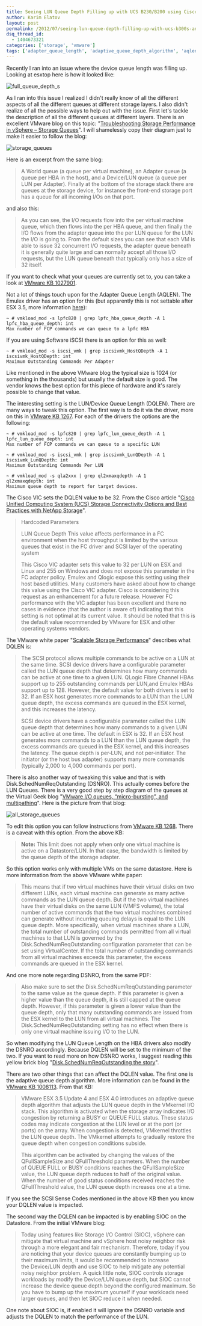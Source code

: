 ```yaml
---
title: Seeing LUN Queue Depth Filling up with UCS B230/B200 using Cisco VICs and EMC VMAX
author: Karim Elatov
layout: post
permalink: /2012/07/seeing-lun-queue-depth-filling-up-with-ucs-b300s-and-emc-vmax/
dsq_thread_id:
  - 1404673321
categories: ['storage', 'vmware']
tags: ['adapter_queue_length', 'adaptive_queue_depth_algorithm', 'aqlen', 'disk.schednumreqoutstanding', 'dqlen', 'dsnro', 'lun_device_queue_length', 'queue_depth', 'sioc', 'storage_queues']
---
```


Recently I ran into an issue where the device queue length was filling up. Looking at esxtop here is how it looked like:

![full_queue_depth_s](https://github.com/elatov/uploads/raw/master/2012/07/full_queue_depth_s.png)

As I ran into this issue I realized I didn't really know of all the different aspects of all the different queues at different storage layers. I also didn't realize of all the possible ways to help out with the issue. First let's tackle the description of all the different queues at different layers. There is an excellent VMware blog on this topic: "[Troubleshooting Storage Performance in vSphere – Storage Queues](http://blogs.vmware.com/vsphere/2012/07/troubleshooting-storage-performance-in-vsphere-part-5-storage-queues.html)". I will shamelessly copy their diagram just to make it easier to follow the blog:

![storage_queues](https://github.com/elatov/uploads/raw/master/2012/07/storage_queues1.png)

Here is an excerpt from the same blog:

> A World queue (a queue per virtual machine), an Adapter queue (a queue per HBA in the host), and a Device/LUN queue (a queue per LUN per Adapter). Finally at the bottom of the storage stack there are queues at the storage device, for instance the front-end storage port has a queue for all incoming I/Os on that port.

and also this:

> As you can see, the I/O requests flow into the per virtual machine queue, which then flows into the per HBA queue, and then finally the I/O flows from the adapter queue into the per LUN queue for the LUN the I/O is going to. From the default sizes you can see that each VM is able to issue 32 concurrent I/O requests, the adapter queue beneath it is generally quite large and can normally accept all those I/O requests, but the LUN queue beneath that typically only has a size of 32 itself.

If you want to check what your queues are currently set to, you can take a look at [VMware KB 1027901](http://kb.vmware.com/kb/1027901).

Not a lot of things touch upon for the Adapter Queue Length (AQLEN). The Emulex driver has an option for this (but apparently this is not settable after ESX 3.5, more information [here](http://www.yellow-bricks.com/2008/01/31/queue-depth-and-alike-settings-lost-after-an-upgrade-to-esx-35/)):


	~ # vmkload_mod -s lpfc820 | grep lpfc_hba_queue_depth -A 1
	lpfc_hba_queue_depth: int
	Max number of FCP commands we can queue to a lpfc HBA


If you are using Software iSCSI there is an option for this as well:


	~ # vmkload_mod -s iscsi_vmk | grep iscsivmk_HostQDepth -A 1
	iscsivmk_HostQDepth: int
	Maximum Outstanding Commands Per Adapter


Like mentioned in the above VMware blog the typical size is 1024 (or something in the thousands) but usually the default size is good. The vendor knows the best option for this piece of hardware and it's rarely possible to change that value.

The interesting setting is the LUN/Device Queue Length (DQLEN). There are many ways to tweak this option. The first way is to do it via the driver, more on this in [VMware KB 1267](http://kb.vmware.com/kb/1267). For each of the drivers the options are the following:


	~ # vmkload_mod -s lpfc820 | grep lpfc_lun_queue_depth -A 1
	lpfc_lun_queue_depth: int
	Max number of FCP commands we can queue to a specific LUN

	~ # vmkload_mod -s iscsi_vmk | grep iscsivmk_LunQDepth -A 1
	iscsivmk_LunQDepth: int
	Maximum Outstanding Commands Per LUN

	~ # vmkload_mod -s qla2xxx | grep ql2xmaxqdepth -A 1
	ql2xmaxqdepth: int
	Maximum queue depth to report for target devices.


The Cisco VIC sets the DQLEN value to be 32. From the Cisco article "[Cisco Unified Computing System (UCS) Storage Connectivity Options and Best Practices with NetApp Storage](http://www.cisco.com/en/US/prod/collateral/ps10265/ps10276/whitepaper_c11-702584.html)".

> Hardcoded Parameters
>
> LUN Queue Depth
> This value affects performance in a FC environment when the host throughput is limited by the various queues that exist in the FC driver and SCSI layer of the operating system
>
> This Cisco VIC adapter sets this value to 32 per LUN on ESX and Linux and 255 on Windows and does not expose this parameter in the FC adapter policy. Emulex and Qlogic expose this setting using their host based utilities. Many customers have asked about how to change this value using the Cisco VIC adapter. Cisco is considering this request as an enhancement for a future release. However FC performance with the VIC adapter has been excellent and there no cases in evidence (that the author is aware of) indicating that this setting is not optimal at its current value. It should be noted that this is the default value recommended by VMware for ESX and other operating systems vendors.

The VMware white paper "[Scalable Storage Performance](http://www.vmware.com/files/pdf/scalable_storage_performance.pdf)" describes what DQLEN is:

> The SCSI protocol allows multiple commands to be active on a LUN at the same time. SCSI device drivers have a configurable parameter called the LUN queue depth that determines how many commands can be active at one time to a given LUN. QLogic Fibre Channel HBAs support up to 255 outstanding commands per LUN,and Emulex HBAs support up to 128. However, the default value for both drivers is set to 32. If an ESX host generates more commands to a LUN than the LUN queue depth, the excess commands are queued in the ESX kernel, and this increases the latency.
>
> SCSI device drivers have a configurable parameter called the LUN queue depth that determines how many commands to a given LUN can be active at one time. The default in ESX is 32. If an ESX host generates more commands to a LUN than the LUN queue depth, the excess commands are queued in the ESX kernel, and this increases the latency. The queue depth is per‐LUN, and not per‐initiator. The initiator (or the host bus adapter) supports many more commands (typically 2,000 to 4,000 commands per port).

There is also another way of tweaking this value and that is with Disk.SchedNumReqOutstanding (DSNRO). This actually comes before the LUN Queues. There is a very good step by step diagram of the queues at the Virtual Geek blog "[VMware I/O queues, “micro-bursting”, and multipathing](http://virtualgeek.typepad.com/virtual_geek/2009/06/vmware-io-queues-micro-bursting-and-multipathing.html)". Here is the picture from that blog:

![all_storage_queues](https://github.com/elatov/uploads/raw/master/2012/07/all_storage_queues.png)

To edit this option you can follow instructions from [VMware KB 1268](http://kb.vmware.com/kb/1268). There is a caveat with this option. From the above KB:

> **Note:** This limit does not apply when only one virtual machine is active on a Datastore/LUN. In that case, the bandwidth is limited by the queue depth of the storage adapter.

So this option works only with multiple VMs on the same datastore. Here is more information from the above VMware white paper:

> This means that if two virtual machines have their virtual disks on two different LUNs, each virtual machine can generate as many active commands as the LUN queue depth. But if the two virtual machines have their virtual disks on the same LUN (VMFS volume), the total number of active commands that the two virtual machines combined can generate without incurring queuing delays is equal to the LUN queue depth. More specifically, when virtual machines share a LUN, the total number of outstanding commands permitted from all virtual machines to that LUN is governed by the Disk.SchedNumReqOutstanding configuration parameter that can be set using VirtualCenter. If the total number of outstanding commands from all virtual machines exceeds this parameter, the excess commands are queued in the ESX kernel.

And one more note regarding DSNRO, from the same PDF:

> Also make sure to set the Disk.SchedNumReqOutstanding parameter to the same value as the queue depth. If this parameter is given a higher value than the queue depth, it is still capped at the queue depth. However, if this parameter is given a lower value than the queue depth, only that many outstanding commands are issued from the ESX kernel to the LUN from all virtual machines. The Disk.SchedNumReqOutstanding setting has no effect when there is only one virtual machine issuing I/O to the LUN.

So when modifying the LUN Queue Length on the HBA drivers also modify the DSNRO accordingly. Because DQLEN will be set to the minimum of the two. If you want to read more on how DSNRO works, I suggest reading this yellow brick blog "[Disk.SchedNumReqOutstanding the story](http://www.yellow-bricks.com/2011/06/23/disk-schednumreqoutstanding-the-story/)".

There are two other things that can affect the DQLEN value. The first one is the adaptive queue depth algorithm. More information can be found in the [VMware KB 1008113](http://kb.vmware.com/kb/1008113). From that KB:

> VMware ESX 3.5 Update 4 and ESX 4.0 introduces an adaptive queue depth algorithm that adjusts the LUN queue depth in the VMkernel I/O stack. This algorithm is activated when the storage array indicates I/O congestion by returning a BUSY or QUEUE FULL status. These status codes may indicate congestion at the LUN level or at the port (or ports) on the array. When congestion is detected, VMkernel throttles the LUN queue depth. The VMkernel attempts to gradually restore the queue depth when congestion conditions subside.
>
> This algorithm can be activated by changing the values of the QFullSampleSize and QFullThreshold parameters. When the number of QUEUE FULL or BUSY conditions reaches the QFullSampleSize value, the LUN queue depth reduces to half of the original value. When the number of good status conditions received reaches the QFullThreshold value, the LUN queue depth increases one at a time.

If you see the SCSI Sense Codes mentioned in the above KB then you know your DQLEN value is impacted.

The second way the DQLEN can be impacted is by enabling SIOC on the Datastore. From the initial VMware blog:

> Today using features like Storage I/O Control (SIOC), vSphere can mitigate that virtual machine and vSphere host noisy neighbor risk through a more elegant and fair mechanism. Therefore, today if you are noticing that your device queues are constantly bumping up to their maximum limits, it would be recommended to increase the Device/LUN depth and use SIOC to help mitigate any potential noisy neighbor problem. A quick little note, SIOC controls storage workloads by modify the Device/LUN queue depth, but SIOC cannot increase the device queue depth beyond the configured maximum. So you have to bump up the maximum yourself if your workloads need larger queues, and then let SIOC reduce it when needed.

One note about SIOC is, if enabled it will ignore the DSNRO variable and adjusts the DQLEN to match the performance of the LUN.


